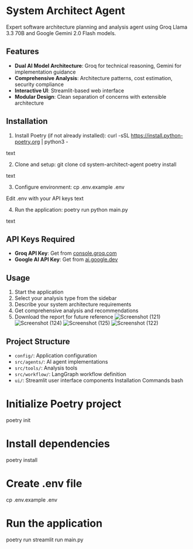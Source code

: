 # System Architect Agent

Expert software architecture planning and analysis agent using Groq Llama 3.3 70B and Google Gemini 2.0 Flash models.

## Features

- **Dual AI Model Architecture**: Groq for technical reasoning, Gemini for implementation guidance
- **Comprehensive Analysis**: Architecture patterns, cost estimation, security compliance
- **Interactive UI**: Streamlit-based web interface
- **Modular Design**: Clean separation of concerns with extensible architecture

## Installation

1. Install Poetry (if not already installed):
curl -sSL https://install.python-poetry.org | python3 -

text

2. Clone and setup:
git clone <system-architect-agent>
cd system-architect-agent
poetry install

text

3. Configure environment:
cp .env.example .env

Edit .env with your API keys
text

4. Run the application:
poetry run python main.py

text

## API Keys Required

- **Groq API Key**: Get from [console.groq.com](https://console.groq.com)
- **Google AI API Key**: Get from [ai.google.dev](https://ai.google.dev)

## Usage

1. Start the application
2. Select your analysis type from the sidebar
3. Describe your system architecture requirements
4. Get comprehensive analysis and recommendations
5. Download the report for future reference
![Screenshot (121)](https://github.com/user-attachments/assets/009584b7-def9-443d-aa48-7dbf6f38042c)
![Screenshot (124)](https://github.com/user-attachments/assets/af76b33a-6fca-455c-91cf-198a0b1f0cad)
![Screenshot (125)](https://github.com/user-attachments/assets/a17542e0-58e9-45e2-b199-ef9101834f1f)
![Screenshot (122)](https://github.com/user-attachments/assets/74686041-8e5a-4f37-99ba-eedb09c480ee)

## Project Structure

- `config/`: Application configuration
- `src/agents/`: AI agent implementations
- `src/tools/`: Analysis tools
- `src/workflow/`: LangGraph workflow definition
- `ui/`: Streamlit user interface components
Installation Commands
bash
# Initialize Poetry project
poetry init

# Install dependencies
poetry install

# Create .env file
cp .env.example .env

# Run the application
poetry run streamlit run main.py
